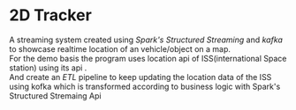 # 2D Tracker
A streaming system created using *Spark's Structured Streaming* and *kafka* to showcase realtime location of an vehicle/object on a map.<br>
For the demo basis the program uses location api of ISS(international Space station) using its api .<br>
And create an *ETL* pipeline to keep updating the location data of the ISS using kofka which is transformed according to business logic with Spark's Structured Stremaing Api
